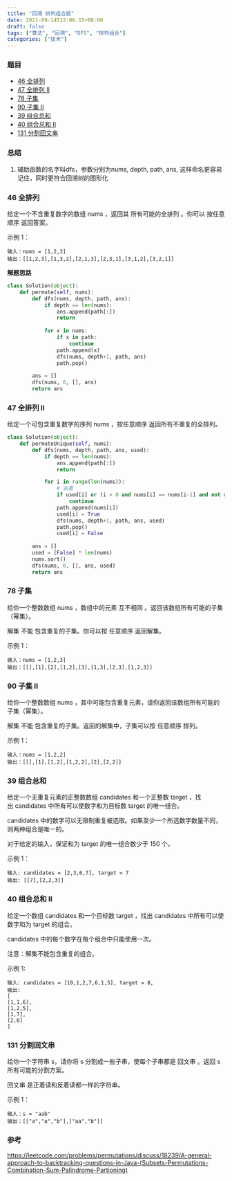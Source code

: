 ```yaml
---
title: "回溯 排列组合题"
date: 2021-09-14T22:06:15+08:00
draft: false
tags: ["算法", "回溯", "DFS", "排列组合"]
categories: ["技术"]
---
```


### 题目

* [46 全排列](https://leetcode-cn.com/problems/permutations)
* [47 全排列 II](https://leetcode-cn.com/problems/permutations-ii)
* [78 子集](https://leetcode-cn.com/problems/subsets)
* [90 子集 II](https://leetcode-cn.com/problems/subsets-ii)
* [39 组合总和](https://leetcode-cn.com/problems/combination-sum)
* [40 组合总和 II](https://leetcode-cn.com/problems/combination-sum-ii)
* [131 分割回文串](https://leetcode-cn.com/problems/palindrome-partitioning)


### 总结

1. 辅助函数的名字叫dfs，参数分别为nums, depth, path, ans, 这样命名更容易记住，同时更符合回溯树的图形化


### 46 全排列

给定一个不含重复数字的数组 nums ，返回其 所有可能的全排列 。你可以 按任意顺序 返回答案。

示例 1：
```
输入：nums = [1,2,3]
输出：[[1,2,3],[1,3,2],[2,1,3],[2,3,1],[3,1,2],[3,2,1]]
```

**解题思路**

```python
class Solution(object):
    def permute(self, nums):
        def dfs(nums, depth, path, ans):
            if depth == len(nums):
                ans.append(path[:])
                return
            
            for x in nums:
                if x in path:
                    continue
                path.append(x)
                dfs(nums, depth+1, path, ans)
                path.pop()
        
        ans = []
        dfs(nums, 0, [], ans)
        return ans
```

### 47 全排列 II

给定一个可包含重复数字的序列 nums ，按任意顺序 返回所有不重复的全排列。

```python
class Solution(object):
    def permuteUnique(self, nums):
        def dfs(nums, depth, path, ans, used):
            if depth == len(nums):
                ans.append(path[:])
                return

            for i in range(len(nums)):
                # 去重
                if used[i] or (i > 0 and nums[i] == nums[i-1] and not used[i-1]):
                    continue
                path.append(nums[i])
                used[i] = True
                dfs(nums, depth+1, path, ans, used)
                path.pop()
                used[i] = False
        
        ans = []
        used = [False] * len(nums)
        nums.sort()
        dfs(nums, 0, [], ans, used)
        return ans
```

### 78 子集

给你一个整数数组 nums ，数组中的元素 互不相同 。返回该数组所有可能的子集（幂集）。

解集 不能 包含重复的子集。你可以按 任意顺序 返回解集。

示例 1：
```
输入：nums = [1,2,3]
输出：[[],[1],[2],[1,2],[3],[1,3],[2,3],[1,2,3]]
```


### 90 子集 II

给你一个整数数组 nums ，其中可能包含重复元素，请你返回该数组所有可能的子集（幂集）。

解集 不能 包含重复的子集。返回的解集中，子集可以按 任意顺序 排列。

示例 1：
```
输入：nums = [1,2,2]
输出：[[],[1],[1,2],[1,2,2],[2],[2,2]]
```


### 39 组合总和

给定一个无重复元素的正整数数组 candidates 和一个正整数 target ，找出 candidates 中所有可以使数字和为目标数 target 的唯一组合。

candidates 中的数字可以无限制重复被选取。如果至少一个所选数字数量不同，则两种组合是唯一的。 

对于给定的输入，保证和为 target 的唯一组合数少于 150 个。

示例 1：
```
输入: candidates = [2,3,6,7], target = 7
输出: [[7],[2,2,3]]
```

### 40 组合总和 II

给定一个数组 candidates 和一个目标数 target ，找出 candidates 中所有可以使数字和为 target 的组合。

candidates 中的每个数字在每个组合中只能使用一次。

注意：解集不能包含重复的组合。 

示例 1:
```
输入: candidates = [10,1,2,7,6,1,5], target = 8,
输出:
[
[1,1,6],
[1,2,5],
[1,7],
[2,6]
]
```


### 131 分割回文串

给你一个字符串 s，请你将 s 分割成一些子串，使每个子串都是 回文串 。返回 s 所有可能的分割方案。

回文串 是正着读和反着读都一样的字符串。

示例 1：
```
输入：s = "aab"
输出：[["a","a","b"],["aa","b"]]
```


### 参考

https://leetcode.com/problems/permutations/discuss/18239/A-general-approach-to-backtracking-questions-in-Java-(Subsets-Permutations-Combination-Sum-Palindrome-Partioning)